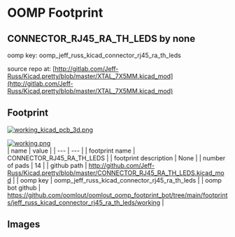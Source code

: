 # OOMP Footprint  
## CONNECTOR_RJ45_RA_TH_LEDS  by none  
  
oomp key: oomp_jeff_russ_kicad_connector_rj45_ra_th_leds  
  
source repo at: [http://gitlab.com/Jeff-Russ/Kicad.pretty/blob/master/XTAL_7X5MM.kicad_mod](http://gitlab.com/Jeff-Russ/Kicad.pretty/blob/master/XTAL_7X5MM.kicad_mod)  
## Footprint  
  
[![working_kicad_pcb_3d.png](working_kicad_pcb_3d_600.png)](working_kicad_pcb_3d.png)  
  
[![working.png](working_600.png)](working.png)  
| name | value | 
| --- | --- | 
| footprint name | CONNECTOR_RJ45_RA_TH_LEDS | 
| footprint description | None | 
| number of pads | 14 | 
| github path | http://github.com/Jeff-Russ/Kicad.pretty/blob/master/CONNECTOR_RJ45_RA_TH_LEDS.kicad_mod | 
| oomp key | oomp_jeff_russ_kicad_connector_rj45_ra_th_leds | 
| oomp bot github | https://github.com/oomlout/oomlout_oomp_footprint_bot/tree/main/footprints/jeff_russ_kicad_connector_rj45_ra_th_leds/working | 
## Images  
